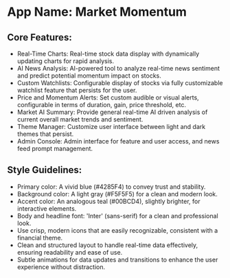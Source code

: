 # **App Name**: Market Momentum

## Core Features:

- Real-Time Charts: Real-time stock data display with dynamically updating charts for rapid analysis.
- AI News Analysis: AI-powered tool to analyze real-time news sentiment and predict potential momentum impact on stocks.
- Custom Watchlists: Configurable display of stocks via fully customizable watchlist feature that persists for the user.
- Price and Momentum Alerts: Set custom audible or visual alerts, configurable in terms of duration, gain, price threshold, etc.
- Market AI Summary: Provide general real-time AI driven analysis of current overall market trends and sentiment.
- Theme Manager: Customize user interface between light and dark themes that persist.
- Admin Console: Admin interface for feature and user access, and news feed prompt management.

## Style Guidelines:

- Primary color: A vivid blue (#4285F4) to convey trust and stability.
- Background color: A light gray (#F5F5F5) for a clean and modern look.
- Accent color: An analogous teal (#00BCD4), slightly brighter, for interactive elements.
- Body and headline font: 'Inter' (sans-serif) for a clean and professional look.
- Use crisp, modern icons that are easily recognizable, consistent with a financial theme.
- Clean and structured layout to handle real-time data effectively, ensuring readability and ease of use.
- Subtle animations for data updates and transitions to enhance the user experience without distraction.